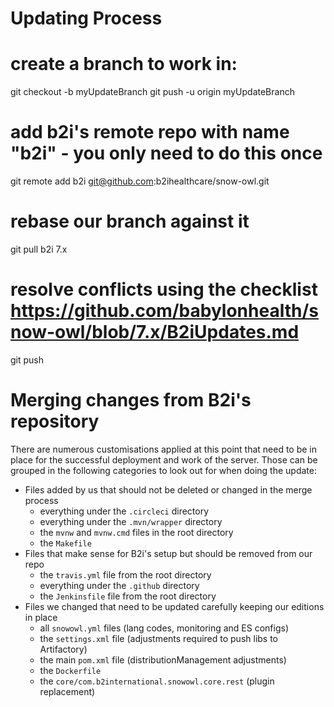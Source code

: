 # Updating Process

# create a branch to work in:
git checkout -b myUpdateBranch
git push -u origin myUpdateBranch

# add b2i's remote repo with name "b2i" - you only need to do this once
git remote add b2i git@github.com:b2ihealthcare/snow-owl.git

# rebase our branch against it
git pull b2i 7.x

# resolve conflicts using the checklist https://github.com/babylonhealth/snow-owl/blob/7.x/B2iUpdates.md
git push 

# Merging changes from B2i's repository

There are numerous customisations applied at this point that need to be in place for the successful deployment and work of the 
server. Those can be grouped in the following categories to look out for when doing the update:

* Files added by us that should not be deleted or changed in the merge process
    * everything under the `.circleci` directory
    * everything under the `.mvn/wrapper` directory
    * the `mvnw` and `mvnw.cmd` files in the root directory 
    * the `Makefile`
* Files that make sense for B2i's setup but should be removed from our repo
    * the `travis.yml` file from the root directory
    * everything under the `.github` directory
    * the `Jenkinsfile` file from the root directory
* Files we changed that need to be updated carefully keeping our editions in place
    * all `snowowl.yml` files (lang codes, monitoring and ES configs)
    * the `settings.xml` file (adjustments required to push libs to Artifactory)
    * the main `pom.xml` file (distributionManagement adjustments)
    * the `Dockerfile`
    * the `core/com.b2international.snowowl.core.rest` (plugin replacement)